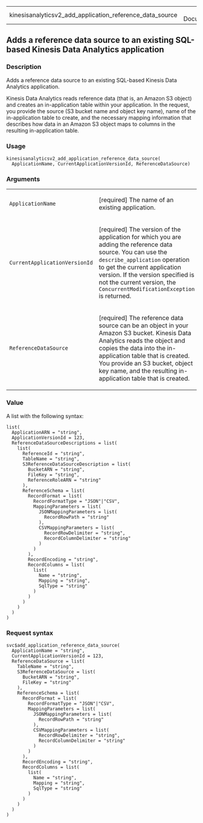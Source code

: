 <table style="width: 100%;">
<tbody>
<tr class="odd">
<td>kinesisanalyticsv2_add_application_reference_data_source</td>
<td style="text-align: right;">R Documentation</td>
</tr>
</tbody>
</table>

## Adds a reference data source to an existing SQL-based Kinesis Data Analytics application

### Description

Adds a reference data source to an existing SQL-based Kinesis Data
Analytics application.

Kinesis Data Analytics reads reference data (that is, an Amazon S3
object) and creates an in-application table within your application. In
the request, you provide the source (S3 bucket name and object key
name), name of the in-application table to create, and the necessary
mapping information that describes how data in an Amazon S3 object maps
to columns in the resulting in-application table.

### Usage

    kinesisanalyticsv2_add_application_reference_data_source(
      ApplicationName, CurrentApplicationVersionId, ReferenceDataSource)

### Arguments

<table>
<colgroup>
<col style="width: 35%" />
<col style="width: 65%" />
</colgroup>
<tbody>
<tr class="odd">
<td><code
id="kinesisanalyticsv2_add_application_reference_data_source_:_ApplicationName">ApplicationName</code></td>
<td><p>[required] The name of an existing application.</p></td>
</tr>
<tr class="even">
<td><code
id="kinesisanalyticsv2_add_application_reference_data_source_:_CurrentApplicationVersionId">CurrentApplicationVersionId</code></td>
<td><p>[required] The version of the application for which you are
adding the reference data source. You can use the
<code>describe_application</code> operation to get the current
application version. If the version specified is not the current
version, the <code>ConcurrentModificationException</code> is
returned.</p></td>
</tr>
<tr class="odd">
<td><code
id="kinesisanalyticsv2_add_application_reference_data_source_:_ReferenceDataSource">ReferenceDataSource</code></td>
<td><p>[required] The reference data source can be an object in your
Amazon S3 bucket. Kinesis Data Analytics reads the object and copies the
data into the in-application table that is created. You provide an S3
bucket, object key name, and the resulting in-application table that is
created.</p></td>
</tr>
</tbody>
</table>

### Value

A list with the following syntax:

    list(
      ApplicationARN = "string",
      ApplicationVersionId = 123,
      ReferenceDataSourceDescriptions = list(
        list(
          ReferenceId = "string",
          TableName = "string",
          S3ReferenceDataSourceDescription = list(
            BucketARN = "string",
            FileKey = "string",
            ReferenceRoleARN = "string"
          ),
          ReferenceSchema = list(
            RecordFormat = list(
              RecordFormatType = "JSON"|"CSV",
              MappingParameters = list(
                JSONMappingParameters = list(
                  RecordRowPath = "string"
                ),
                CSVMappingParameters = list(
                  RecordRowDelimiter = "string",
                  RecordColumnDelimiter = "string"
                )
              )
            ),
            RecordEncoding = "string",
            RecordColumns = list(
              list(
                Name = "string",
                Mapping = "string",
                SqlType = "string"
              )
            )
          )
        )
      )
    )

### Request syntax

    svc$add_application_reference_data_source(
      ApplicationName = "string",
      CurrentApplicationVersionId = 123,
      ReferenceDataSource = list(
        TableName = "string",
        S3ReferenceDataSource = list(
          BucketARN = "string",
          FileKey = "string"
        ),
        ReferenceSchema = list(
          RecordFormat = list(
            RecordFormatType = "JSON"|"CSV",
            MappingParameters = list(
              JSONMappingParameters = list(
                RecordRowPath = "string"
              ),
              CSVMappingParameters = list(
                RecordRowDelimiter = "string",
                RecordColumnDelimiter = "string"
              )
            )
          ),
          RecordEncoding = "string",
          RecordColumns = list(
            list(
              Name = "string",
              Mapping = "string",
              SqlType = "string"
            )
          )
        )
      )
    )
